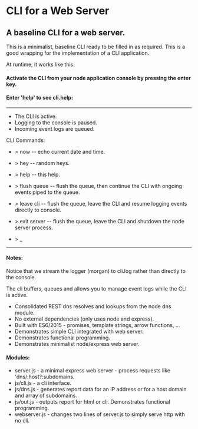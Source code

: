 # CLI for a Web Server

## A baseline CLI for a web server.

This is a minimalist, baseline CLI ready to be filled in as required.  This is a good wrapping for the implementation of a CLI application.

At runtime, it works like this:

#### Activate the CLI from your node application console by pressing the enter key.

#### Enter 'help' to see cli.help:

- ----------------------------------
- The CLI is active.
- Logging to the console is paused.
- Incoming event logs are queued.

CLI Commands:
- \> now    -- echo current date and time.
- \> hey    -- random heys.

- \> help   -- this help.
- \> flush queue  -- flush the queue, then continue the CLI with ongoing events piped to the queue.
- \> leave cli    -- flush the queue, leave the CLI and resume logging events directly to console.
- \> exit server  -- flush the queue, leave the CLI and shutdown the node server process.

- \> _
- ----------------------------------

#### Notes:

Notice that we stream the logger (morgan) to cli.log rather than directly to the console.

The cli buffers, queues and allows you to manage event logs while the CLI is active.

- Consolidated REST dns resolves and lookups from the node dns module.
- No external dependencies (only uses node and express).
- Built with ES6/2015 - promises, template strings, arrow functions, ...
- Demonstrates simple CLI integrated with web server.
- Demonstrates functional programming.
- Demonstrates minimalist node/express web server.

#### Modules:

- server.js    - a minimal express web server
               - process requests like 'dns/:host?:subdomains.
- js/cli.js    - a cli interface.
- js/dns.js    - generates report data for an IP address or for a host domain and array of subdomains.
- js/out.js    - outputs report for html or cli.  Demonstrates functional programming.
- webserver.js - changes two lines of server.js to simply serve http with no cli.

